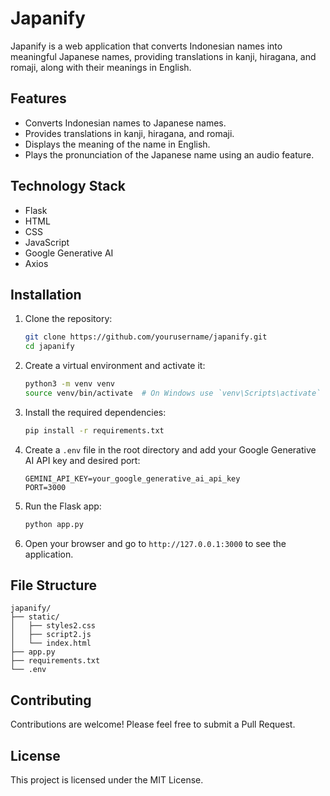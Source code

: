 # Japanify

Japanify is a web application that converts Indonesian names into meaningful Japanese names, providing translations in kanji, hiragana, and romaji, along with their meanings in English.

## Features

- Converts Indonesian names to Japanese names.
- Provides translations in kanji, hiragana, and romaji.
- Displays the meaning of the name in English.
- Plays the pronunciation of the Japanese name using an audio feature.

## Technology Stack

- Flask
- HTML
- CSS
- JavaScript
- Google Generative AI
- Axios

## Installation

1. Clone the repository:
   ```bash
   git clone https://github.com/yourusername/japanify.git
   cd japanify
   ```

2. Create a virtual environment and activate it:
   ```bash
   python3 -m venv venv
   source venv/bin/activate  # On Windows use `venv\Scripts\activate`
   ```

3. Install the required dependencies:
   ```bash
   pip install -r requirements.txt
   ```

4. Create a `.env` file in the root directory and add your Google Generative AI API key and desired port:
   ```env
   GEMINI_API_KEY=your_google_generative_ai_api_key
   PORT=3000
   ```

5. Run the Flask app:
   ```bash
   python app.py
   ```

6. Open your browser and go to `http://127.0.0.1:3000` to see the application.

## File Structure

```plaintext
japanify/
├── static/
│   ├── styles2.css
│   ├── script2.js
│   └── index.html
├── app.py
├── requirements.txt
└── .env
```

## Contributing

Contributions are welcome! Please feel free to submit a Pull Request.

## License

This project is licensed under the MIT License.
